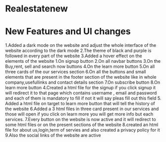 # Realestatenew

# New Features and UI changes
1.Added a dark mode on the website and adjust the whole interface of the website according to the dark mode
2.The theme of black and purple is followed in every part of the website
3.Added a hover effect on the elements of the website
    1.On signup button
    2.On all navbar buttons
    3.On the Buy,rent, sell and search now buttons
    4.On the learn more button
    5.On all three cards of the our services section
    6.On all the buttons and small elements that are present in the footer section of the website like in whole company,usefullinks and contact details section
    7.On subscribe button
    8.On learn more button
4.Created a html file for the signup if you click signup it will redirect it to that page which contains username , email and password and each of them is mandatory to fill
if not it will say pleas fill out this field
5. Added a html file on target to learn more button that will tell the history of the website
6.Added a 3 html files in three card present in our services and those will open if you click on learn more you will get more info but each services.
7.Every button on the website is now active and it will redirect to some html files or on the present sections of the website
8.created an html file for about us,login,term of servies and also created a privacy policy for it
9.Also the social links of the website are active

